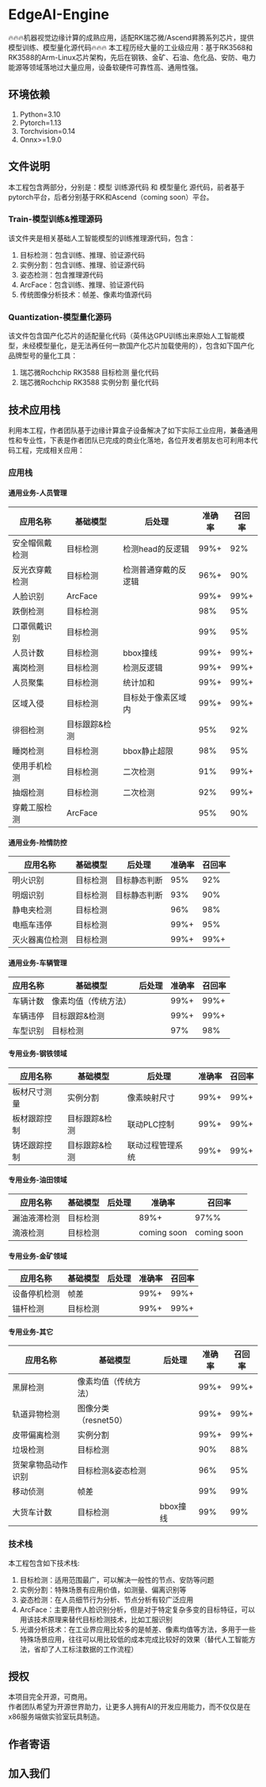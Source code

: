 # EdgeAI-Engine
🔥🔥🔥机器视觉边缘计算的成熟应用，适配RK瑞芯微/Ascend昇腾系列芯片，提供模型训练、模型量化源代码🔥🔥🔥
本工程历经大量的工业级应用：基于RK3568和RK3588的Arm-Linux芯片架构，先后在钢铁、金矿、石油、危化品、安防、电力能源等领域落地过大量应用，设备软硬件可靠性高、通用性强。

## 环境依赖
1. Python=3.10
2. Pytorch=1.13
3. Torchvision=0.14
4. Onnx>=1.9.0

## 文件说明
本工程包含两部分，分别是：模型 训练源代码 和 模型量化 源代码，前者基于pytorch平台，后者分别基于RK和Ascend（coming soon）平台。
### Train-模型训练&推理源码
该文件夹是相关基础人工智能模型的训练推理源代码，包含：
1. 目标检测：包含训练、推理、验证源代码
2. 实例分割：包含训练、推理、验证源代码
3. 姿态检测：包含推理源代码
4. ArcFace：包含训练、推理、验证源代码
5. 传统图像分析技术：帧差、像素均值源代码

### Quantization-模型量化源码
该文件包含国产化芯片的适配量化代码（英伟达GPU训练出来原始人工智能模型，未经模型量化，是无法再任何一款国产化芯片加载使用的），包含如下国产化品牌型号的量化工具：
1. 瑞芯微Rochchip RK3588 目标检测 量化代码
2. 瑞芯微Rochchip RK3588 实例分割 量化代码

## 技术应用栈
利用本工程，作者团队基于边缘计算盒子设备解决了如下实际工业应用，兼备通用性和专业性，下表是作者团队已完成的商业化落地，各位开发者朋友也可利用本代码工程，完成相关应用：
### 应用栈
#### 通用业务-人员管理
| 应用名称 | 基础模型 | 后处理 |准确率 | 召回率 |
|----------|----------|----------|----------|----------|
| 安全帽佩戴检测 | 目标检测 | 检测head的反逻辑 | 99%+ | 92% |
| 反光衣穿戴检测 | 目标检测 | 检测普通穿戴的反逻辑 | 96%+ | 90% |
| 人脸识别 | ArcFace |  | 99%+ | 99%+ |
| 跌倒检测 | 目标检测 |  | 98% | 95% |
| 口罩佩戴识别 | 目标检测 |  | 99% | 95% | 
| 人员计数 | 目标检测 | bbox撞线 | 99%+ | 99%+ |
| 离岗检测 | 目标检测 | 检测反逻辑 | 99%+ | 99%+ |
| 人员聚集 | 目标检测 | 统计加和 | 99%+ | 99%+ |
| 区域入侵 | 目标检测 | 目标处于像素区域内 | 99%+ | 99%+ |
| 徘徊检测 | 目标跟踪&检测 |  | 95% | 92% |
| 睡岗检测 | 目标检测 | bbox静止超限 | 98% | 95% |
| 使用手机检测 | 目标检测 | 二次检测 | 91% | 99%+ |
| 抽烟检测 | 目标检测 | 二次检测 | 92% | 99%+ |
| 穿戴工服检测 | ArcFace |  | 95% | 90% |

#### 通用业务-险情防控
| 应用名称 | 基础模型 | 后处理 |准确率 | 召回率 |
|----------|----------|----------|----------|----------|
| 明火识别 | 目标检测 | 目标静态判断 | 95% | 92% |
| 明烟识别 | 目标检测 | 目标静态判断 | 93% | 90% |
| 静电夹检测 | 目标检测 |  | 96% | 98% |
| 电瓶车违停 | 目标检测 |  | 99%+ | 95% |
| 灭火器离位检测 | 目标检测 |  | 99%+ | 99%+ |

#### 通用业务-车辆管理
| 应用名称 | 基础模型 | 后处理 |准确率 | 召回率 |
|----------|----------|----------|----------|----------|
| 车辆计数 | 像素均值（传统方法） | |99%+ | 99%+ |
| 车辆违停 | 目标跟踪&检测 | |99%+ | 99%+ |
| 车型识别 | 目标检测 |  | 97% | 98% |

#### 专用业务-钢铁领域
| 应用名称 | 基础模型 | 后处理 |准确率 | 召回率 |
|----------|----------|----------|----------|----------|
| 板材尺寸测量 | 实例分割 | 像素映射尺寸 |99%+ | 99%+ |
| 板材跟踪控制 | 目标跟踪&检测 | 联动PLC控制 | 99%+ | 99%+ |
| 铸坯跟踪控制 | 目标跟踪&检测 | 联动过程管理系统 | 99%+ | 99%+ |

#### 专用业务-油田领域
| 应用名称 | 基础模型 | 后处理 |准确率 | 召回率 |
|----------|----------|----------|----------|----------|
| 漏油液滞检测 | 目标检测 |  | 89%+ | 97%% |
| 滴液检测 | 目标检测 |  | coming soon | coming soon |

#### 专用业务-金矿领域
| 应用名称 | 基础模型 | 后处理 |准确率 | 召回率 |
|----------|----------|----------|----------|----------|
| 设备停机检测 | 帧差 |  | 99%+ | 99%+ |
| 锚杆检测 | 目标检测 |  | 99%+ | 99%+ |

#### 专用业务-其它
| 应用名称 | 基础模型 | 后处理 |准确率 | 召回率 |
|----------|----------|----------|----------|----------|
| 黑屏检测 | 像素均值（传统方法） | |99%+ | 99%+ |
| 轨道异物检测 | 图像分类（resnet50） | |99%+ | 99%+ |
| 皮带偏离检测 | 实例分割 |  | 99%+ | 99%+ |
| 垃圾检测 | 目标检测 |  | 90% | 88% |
| 货架拿物品动作识别| 目标检测&姿态检测 |  | 96% | 95% |
| 移动侦测 | 帧差 |  | 99% | 99% |
| 大货车计数 | 目标检测 | bbox撞线 | 99% | 99% |

### 技术栈
本工程包含如下技术栈:
1. 目标检测：适用范围最广，可以解决一般性的节点、安防等问题
2. 实例分割：特殊场景有应用价值，如测量、偏离识别等
3. 姿态检测：在人员细节行为分析、节点分析有较广泛应用
4. ArcFace：主要用作人脸识别分析，但是对于特定复杂多变的目标特征，可以用该技术原理来替代目标检测技术，比如工服识别
5. 光谱分析技术：在工业界应用比较多的是帧差、像素均值等方法，多用于一些特殊场景应用，往往可以用比较低的成本完成比较好的效果（替代人工智能方法，省却了人工标注数据的工作流程）

## 授权
本项目完全开源，可商用。  
作者团队希望为开源世界助力，让更多人拥有AI的开发应用能力，而不仅仅是在x86服务端做实验室玩具制造。

## 作者寄语

## 加入我们
